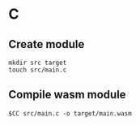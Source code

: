 # C

## Create module
```
mkdir src target
touch src/main.c
```

## Compile wasm module
```
$CC src/main.c -o target/main.wasm
```